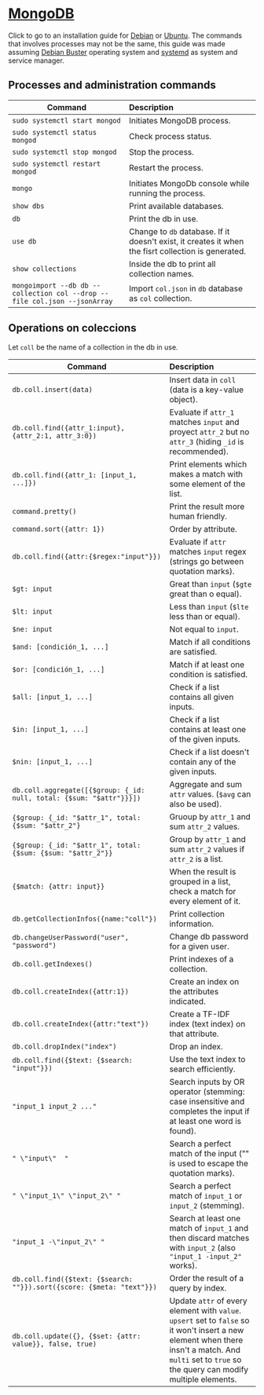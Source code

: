 # [MongoDB](https://www.mongodb.com/)

Click to go to an installation guide for [Debian](https://docs.mongodb.com/manual/tutorial/install-mongodb-on-debian/) or [Ubuntu](https://docs.mongodb.com/manual/tutorial/install-mongodb-on-ubuntu/). The commands that involves processes may not be the same, this guide was made assuming [Debian Buster](https://www.debian.org/releases/buster/index.en.html) operating system and [systemd](https://wiki.debian.org/systemd) as system and service manager.

## Processes and administration commands

| Command                         | Description                     |
| -------------                   | :-------------                  |
| `sudo systemctl start mongod`   | Initiates MongoDB process.      |
| `sudo systemctl status mongod`  | Check process status.           |
| `sudo systemctl stop mongod`    | Stop the process.               |
| `sudo systemctl restart mongod` | Restart the process.            |
| `mongo`                         | Initiates MongoDb console while running the process. |
| `show dbs`                      | Print available databases.      |
| `db`                            | Print the db in use.            |
| `use db`                        | Change to `db` database. If it doesn't exist, it creates it when the fisrt collection is generated. |
| `show collections`              | Inside the db to print all collection names. |
| `mongoimport --db db --collection col --drop --file col.json --jsonArray` | Import `col.json` in `db` database as `col` collection. |

## Operations on coleccions

Let `coll` be the name of a collection in the db in use.

| Command                       | Description                       |
| -------------                 |:-------------                     |
| `db.coll.insert(data)`        | Insert data in `coll` (data is a key-value object).  |
| `db.coll.find({attr_1:input}, {attr_2:1, attr_3:0})` | Evaluate if `attr_1` matches `input` and proyect  `attr_2` but no `attr_3` (hiding `_id` is recommended).  |
| `db.coll.find({attr_1: [input_1, ...]})`       | Print elements which makes a match with some element of the list. |
| `command.pretty()`	            | Print the result more human friendly. |
| `command.sort({attr: 1})`        | Order by attribute.              |
| `db.coll.find({attr:{$regex:"input"}})` | Evaluate if `attr` matches `input` regex (strings go between quotation marks). |
| `$gt: input` | Great than `input` (`$gte` great than o equal). |
| `$lt: input` | Less than `input` (`$lte` less than or equal). |
| `$ne: input` | Not equal to `input`. |
| `$and: [condición_1, ...]`  | Match if all conditions are satisfied. |
| `$or: [condición_1, ...]`   | Match if at least one condition is satisfied. |
| `$all: [input_1, ...]`      | Check if a list contains all given inputs. |
| `$in: [input_1, ...]`				| Check if a list contains at least one of the given inputs. |
| `$nin: [input_1, ...]`			| Check if a list doesn't contain any of the given inputs. |
| `db.coll.aggregate([{$group: {_id: null, total: {$sum: "$attr"}}}])`	| Aggregate and sum `attr` values. (`$avg` can also be used). |
| `{$group: {_id: "$attr_1", total: {$sum: "$attr_2"}` | Gruoup by `attr_1` and sum `attr_2` values.
| `{$group: {_id: "$attr_1", total: {$sum: {$sum: "$attr_2"}}` | Group by `attr_1` and sum `attr_2` values if `attr_2` is a list. |
| `{$match: {attr: input}}` | When the result is grouped in a list, check a match for every element of it. |
| `db.getCollectionInfos({name:"coll"})`      | Print collection information. |
| `db.changeUserPassword("user", "password")` | Change db password for a given user. |
| `db.coll.getIndexes()`                      | Print indexes of a collection. |
| `db.coll.createIndex({attr:1})`              | Create an index on the attributes indicated. |
| `db.coll.createIndex({attr:"text"})`	        | Create a TF-IDF index (text index) on that attribute. |
| `db.coll.dropIndex("index")`                | Drop an index. |
| `db.coll.find({$text: {$search: "input"}})` | Use the text index to search efficiently. |
| `"input_1 input_2 ..."`       | Search inputs by OR operator (stemming: case insensitive and completes the input if at least one word is found). |
| `" \"input\"  "`      | Search a perfect match of the input ("\" is used to escape the quotation marks). |
| `" \"input_1\" \"input_2\" "` | Search a perfect match of `input_1` or `input_2` (stemming). |
| `"input_1 -\"input_2\" "` 		| Search at least one match of `input_1` and then discard matches with `input_2` (also `"input_1 -input_2"` works). |
| `db.coll.find({$text: {$search: ""}}).sort({score: {$meta: "text"}})`	| Order the result of a query by index. |
| `db.coll.update({}, {$set: {attr: value}}, false, true)`	| Update `attr` of every element with `value`. `upsert` set to `false` so it won't insert a new element when there insn't a match. And `multi` set to `true` so the query can modify multiple elements. |
